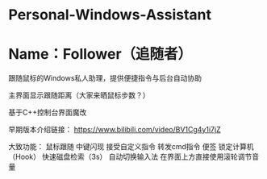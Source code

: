 # Personal-Windows-Assistant
# Name：Follower（追随者）
跟随鼠标的Windows私人助理，提供便捷指令与后台自动协助

主界面显示跟随距离（大家来晒鼠标步数？）

基于C++控制台界面魔改

早期版本介绍链接：
https://www.bilibili.com/video/BV1Cg4y1i7jZ

大致功能：
  鼠标跟随
  中键闪现
  接受自定义指令
  转发cmd指令
  便签
  锁定计算机（Hook）
  快速磁盘检索（3s）
  自动切换输入法
  在界面上方直接使用滚轮调节音量
